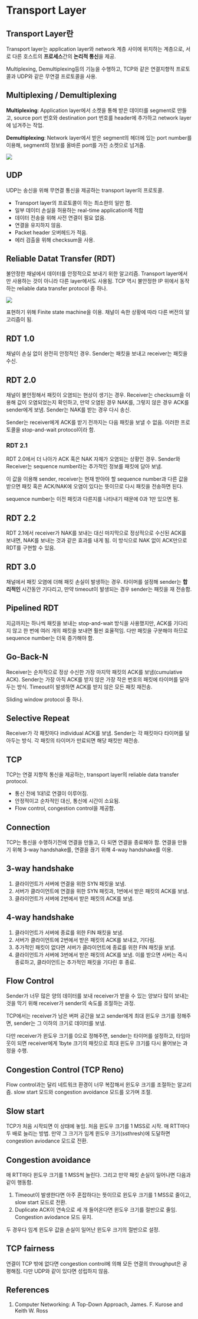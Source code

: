# Transport Layer

## Transport Layer란

Transport layer는 application layer와 network 계층 사이에 위치하는 계층으로, 서로 다른 호스트의 **프로세스**간의 **논리적 통신**을 제공.

Multiplexing, Demultiplexing등의 기능을 수행하고, TCP와 같은 연결지향적 프로토콜과 UDP와 같은 무연결 프로토콜을 사용.

## Multiplexing / Demultiplexing

**Multiplexing**: Application layer에서 소켓을 통해 받은 데이터를 segment로 만들고, source port 번호와 destination port 번호를 header에 추가하고 network layer에 넘겨주는 작업.

**Demultiplexing**: Network layer에서 받은 segment의 헤더에 있는 port number를 이용해, segment의 정보를 올바른 port를 가진 소켓으로 넘겨줌.

![](https://velog.velcdn.com/images/sinclairr/post/1e78999d-1eec-4cd8-8daa-490775b4409d/image.PNG)

## UDP

UDP는 송신을 위해 무연결 통신을 제공하는 transport layer의 프로토콜.

- Transport layer의 프로토콜이 하는 최소한의 일만 함.
- 일부 데이터 손실을 허용하는 real-time application에 적합
- 데이터 전송을 위해 사전 연결이 필요 없음.
- 연결을 유지하지 않음.
- Packet header 오버헤드가 적음.
- 에러 검출을 위해 checksum을 사용.

## Reliable Datat Transfer (RDT)

불안정한 채널에서 데이터를 안정적으로 보내기 위한 알고리즘. Transport layer에서만 사용하는 것이 아니라 다른 layer에서도 사용됨. TCP 역시 불안정한 IP 위에서 동작하는 reliable data transfer protocol 중 하나.

![](https://velog.velcdn.com/images/sinclairr/post/628df3c7-a6be-4893-8356-8110db83a07c/image.PNG)

표현하기 위해 Finite state machine을 이용. 채널이 속한 상황에 따라 다른 버전의 알고리즘이 됨.

## RDT 1.0

채널이 손실 없이 완전히 안정적인 경우. Sender는 패킷을 보내고 receiver는 패킷을 수신.

## RDT 2.0

채널이 불안정해서 패킷이 오염되는 현상이 생기는 경우. Receiver는 checksum을 이용해 값이 오염되었는지 확인하고, 만약 오염된 경우 NAK를, 그렇지 않은 경우 ACK를 sender에게 보냄. Sender는 NAK를 받는 경우 다시 송신.

Sender는 receiver에게 ACK를 받기 전까지는 다음 패킷을 보낼 수 없음. 이러한 프로토콜을 stop-and-wait protocol이라 함.

### RDT 2.1

RDT 2.0에서 더 나아가 ACK 혹은 NAK 자체가 오염되는 상황인 경우. Sender와 Receiver는 sequence number라는 추가적인 정보를 패킷에 담아 보냄.

이 값을 이용해 sender, receiver는 현재 받아야 할 sequence number과 다른 값을 받으면 패킷 혹은 ACK/NAK에 오염이 있다는 뜻이므로 다시 패킷을 전송하면 된다.

sequence number는 이전 패킷과 다른지를 나타내기 때문에 0과 1만 있으면 됨.

## RDT 2.2

RDT 2.1에서 receiver가 NAK를 보내는 대신 마지막으로 정상적으로 수신된 ACK를 보내면, NAK를 보내는 것과 같은 효과를 내게 됨. 이 방식으로 NAK 없이 ACK만으로 RDT를 구현할 수 있음.

## RDT 3.0

채널에서 패킷 오염에 더해 패킷 손실이 발생하는 경우. 타이머를 설정해 sender는 **합리적인** 시간동안 기다리고, 만약 timeout이 발생되는 경우 sender는 패킷을 재 전송함.

## Pipelined RDT

지금까지는 하나씩 패킷을 보내는 stop-and-wait 방식을 사용했지만, ACK를 기다리지 않고 한 번에 여러 개의 패킷을 보내면 훨씬 효율적임. 다만 패킷을 구분해야 하므로 sequence number는 더욱 증가해야 함.

## Go-Back-N

Receiver는 순차적으로 정상 수신한 가장 마지막 패킷의 ACK를 보냄(cumulative ACK). Sender는 가장 아직 ACK를 받지 않은 가장 작은 번호의 패킷에 타이머를 달아두는 방식. Timeout이 발생하면 ACK를 받지 않은 모든 패킷 재전송.

Sliding window protocol 중 하나.

## Selective Repeat

Receiver가 각 패킷마다 individual ACK를 보냄. Sender는 각 패킷마다 타이머를 달아두는 방식. 각 패킷의 타이머가 만료되면 해당 패킷만 재전송.

## TCP

TCP는 연결 지향적 통신을 제공하는, transport layer의 reliable data transfer protocol.

- 통신 전에 1대1로 연결이 이루어짐.
- 안정적이고 순차적인 대신, 통신에 시간이 소요됨.
- Flow control, congestion control을 제공함.

## Connection

TCP는 통신을 수행하기전에 연결을 만들고, 다 되면 연결을 종료해야 함. 연결을 만들기 위해 3-way handshake를, 연결을 끊기 위해 4-way handshake를 이용.

## 3-way handshake

1. 클라이언트가 서버에 연결을 위한 SYN 패킷을 보냄.
2. 서버가 클라이언트에 연결을 위한 SYN 패킷과, 1번에서 받은 패킷의 ACK를 보냄.
3. 클라이언트가 서버에 2번에서 받은 패킷의 ACK를 보냄.

## 4-way handshake

1. 클라이언트가 서버에 종료를 위한 FIN 패킷을 보냄.
2. 서버가 클라이언트에 2번에서 받은 패킷의 ACK를 보내고, 기다림.
3. 추가적인 패킷이 없다면 서버가 클라이언트에 종료를 위한 FIN 패킷을 보냄.
4. 클라이언트가 서버에 3번에서 받은 패킷의 ACK를 보냄. 이를 받으면 서버는 즉시 종료하고, 클라이언트는 추가적인 패킷을 기다린 후 종료.

## Flow Control

Sender가 너무 많은 양의 데이터를 보내 receiver가 받을 수 있는 양보다 많이 보내는 것을 막기 위해 receiver가 sender의 속도를 조절하는 과정.

TCP에서는 receiver가 남은 버퍼 공간을 보고 sender에게 최대 윈도우 크기를 정해주면, sender는 그 이하의 크기로 데이터를 보냄.

다만 receiver가 윈도우 크기를 0으로 정해주면, sender는 타이머를 설정하고, 타임아웃이 되면 receiver에게 1byte 크기의 패킷으로 최대 윈도우 크기를 다시 물어보는 과정을 수행.

## Congestion Control (TCP Reno)

Flow control과는 달리 네트워크 환경이 너무 복잡해서 윈도우 크기를 조절하는 알고리즘. slow start 모드와 congestion avoidance 모드를 오가며 조절.

## Slow start

TCP가 처음 시작되면 이 상태에 놓임. 처음 윈도우 크기를 1 MSS로 시작. 매 RTT마다 두 배로 늘리는 방법. 만약 그 크기가 임계 윈도우 크기(ssthresh)에 도달하면 congestion aviodance 모드로 전환.

## Congestion avoidance

매 RTT마다 윈도우 크기를 1 MSS씩 늘린다. 그리고 만약 패킷 손실이 일어나면 다음과 같이 행동함.

1. Timeout이 발생한다면 아주 혼잡하다는 뜻이므로 윈도우 크기를 1 MSS로 줄이고, slow start 모드로 전환.
2. Duplicate ACK이 연속으로 세 개 들어온다면 윈도우 크기를 절반으로 줄임. Congestion aviodance 모드 유지.

두 경우다 임계 윈도우 값을 손실이 일어난 윈도우 크기의 절반으로 설정.

## TCP fairness

연결이 TCP 밖에 없다면 congestion control에 의해 모든 연결의 throughput은 공평해짐. 다만 UDP와 같이 있다면 성립하지 않음.

## References

1. Computer Networking: A Top-Down Approach, James. F. Kurose and Keith W. Ross
